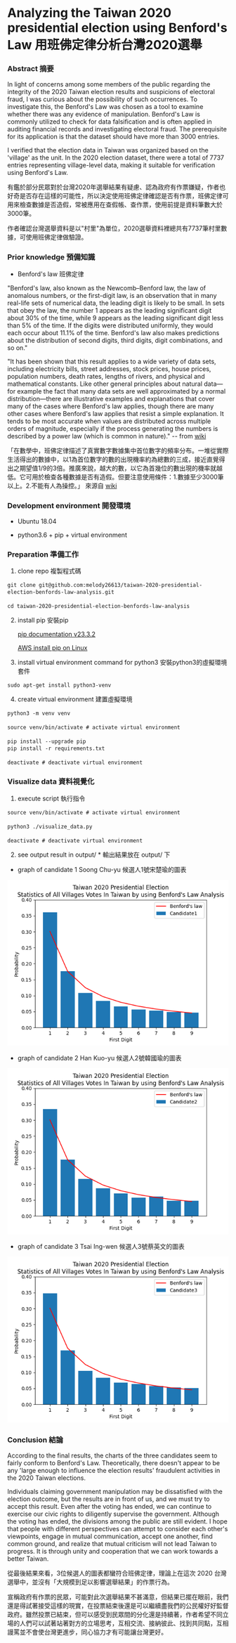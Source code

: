 # Analyzing the Taiwan 2020 presidential election using Benford's Law 用班佛定律分析台灣2020選舉


### Abstract 摘要

In light of concerns among some members of the public regarding the integrity of the 2020 Taiwan election results and suspicions of electoral fraud, I was curious about the possibility of such occurrences. To investigate this, the Benford's Law was chosen as a tool to examine whether there was any evidence of manipulation. Benford's Law is commonly utilized to check for data falsification and is often applied in auditing financial records and investigating electoral fraud. The prerequisite for its application is that the dataset should have more than 3000 entries.

I verified that the election data in Taiwan was organized based on the 'village' as the unit. In the 2020 election dataset, there were a total of 7737 entries representing village-level data, making it suitable for verification using Benford's Law.
    
有鑑於部分民眾對於台灣2020年選舉結果有疑慮、認為政府有作票嫌疑，作者也好奇是否存在這樣的可能性，所以決定使用班佛定律確認是否有作票，班佛定律可用來檢查數據是否造假，常被應用在查假帳、查作票，使用前提是資料筆數大於3000筆。

作者確認台灣選舉資料是以"村里"為單位，2020選舉資料裡總共有7737筆村里數據，可使用班佛定律做驗證。

### Prior knowledge 預備知識

* Benford's law 班佛定律

"Benford's law, also known as the Newcomb–Benford law, the law of anomalous numbers, or the first-digit law, is an observation that in many real-life sets of numerical data, the leading digit is likely to be small. In sets that obey the law, the number 1 appears as the leading significant digit about 30% of the time, while 9 appears as the leading significant digit less than 5% of the time. If the digits were distributed uniformly, they would each occur about 11.1% of the time. Benford's law also makes predictions about the distribution of second digits, third digits, digit combinations, and so on."

"It has been shown that this result applies to a wide variety of data sets, including electricity bills, street addresses, stock prices, house prices, population numbers, death rates, lengths of rivers, and physical and mathematical constants. Like other general principles about natural data—for example the fact that many data sets are well approximated by a normal distribution—there are illustrative examples and explanations that cover many of the cases where Benford's law applies, though there are many other cases where Benford's law applies that resist a simple explanation. It tends to be most accurate when values are distributed across multiple orders of magnitude, especially if the process generating the numbers is described by a power law (which is common in nature)."
-- from [wiki](https://en.wikipedia.org/wiki/Benford%27s_law)

「在數學中，班佛定律描述了真實數字數據集中首位數字的頻率分布。一堆從實際生活得出的數據中，以1為首位數字的數的出現機率約為總數的三成，接近直覺得出之期望值1/9的3倍。推廣來說，越大的數，以它為首幾位的數出現的機率就越低。它可用於檢查各種數據是否有造假。但要注意使用條件：1.數據至少3000筆以上。2.不能有人為操控。」 來源自 [wiki](https://zh.wikipedia.org/wiki/%E6%9C%AC%E7%A6%8F%E7%89%B9%E5%AE%9A%E5%BE%8B)

### Development environment 開發環境

* Ubuntu 18.04

* python3.6 + pip + virtual environment


### Preparation 準備工作

1. clone repo 複製程式碼

```
git clone git@github.com:melody26613/taiwan-2020-presidential-election-benfords-law-analysis.git

cd taiwan-2020-presidential-election-benfords-law-analysis
```

2. install pip 安裝pip

    [pip documentation v23.3.2](https://pip.pypa.io/en/stable/installation/)

    [AWS install pip on Linux](https://docs.aws.amazon.com/zh_tw/elasticbeanstalk/latest/dg/eb-cli3-install-linux.html)

3. install virtual environment command for python3 安裝python3的虛擬環境套件
```
sudo apt-get install python3-venv
```

4. create virtual environment 建置虛擬環境
```
python3 -m venv venv
        
source venv/bin/activate # activate virtual environment
        
pip install --upgrade pip
pip install -r requirements.txt

deactivate # deactivate virtual environment
```

### Visualize data 資料視覺化

1. execute script 執行指令
```
source venv/bin/activate # activate virtual environment
        
python3 ./visualize_data.py
        
deactivate # deactivate virtual environment
```

2. see output result in output/ * 輸出結果放在 output/ 下

* graph of candidate 1 Soong Chu-yu 候選人1號宋楚瑜的圖表

![image](https://github.com/melody26613/taiwan-2020-presidential-election-benfords-law-analysis/blob/master/output/Candidate1.png)

* graph of candidate 2 Han Kuo-yu 候選人2號韓國瑜的圖表

![image](https://github.com/melody26613/taiwan-2020-presidential-election-benfords-law-analysis/blob/master/output/Candidate2.png)

* graph of candidate 3 Tsai Ing-wen 候選人3號蔡英文的圖表

![image](https://github.com/melody26613/taiwan-2020-presidential-election-benfords-law-analysis/blob/master/output/Candidate3.png)

### Conclusion 結論

According to the final results, the charts of the three candidates seem to fairly conform to Benford's Law. Theoretically, there doesn't appear to be any 'large enough to influence the election results' fraudulent activities in the 2020 Taiwan elections.

Individuals claiming government manipulation may be dissatisfied with the election outcome, but the results are in front of us, and we must try to accept this result. Even after the voting has ended, we can continue to exercise our civic rights to diligently supervise the government. Although the voting has ended, the divisions among the public are still evident. I hope that people with different perspectives can attempt to consider each other's viewpoints, engage in mutual communication, accept one another, find common ground, and realize that mutual criticism will not lead Taiwan to progress. It is through unity and cooperation that we can work towards a better Taiwan.

從最後結果來看，3位候選人的圖表都蠻符合班佛定律，理論上在這次 2020 台灣選舉中，並沒有「大規模到足以影響選舉結果」的作票行為。

宣稱政府有作票的民眾，可能對此次選舉結果不甚滿意，但結果已擺在眼前，我們還是得試著接受這樣的現實，在投票結束後還是可以繼續盡我們的公民權好好監督政府。雖然投票已結束，但可以感受到民眾間的分化還是持續著，作者希望不同立場的人們可以試著站著對方的立場思考，互相交流、接納彼此、找到共同點，互相謾罵並不會使台灣更進步，同心協力才有可能讓台灣更好。